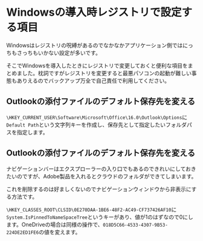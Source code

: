 # Windowsの導入時レジストリで設定する項目
Windowsはレジストリの呪縛があるのでなかなかアプリケーション側ではにっちもさっちもいかない設定が多いです。

そこでWindowsを導入したときにレジストリで変更しておくと便利な項目をまとめました。枕詞ですがレジストリを変更すると最悪パソコンの起動が難しい事態もありえるのでバックアップ万全で自己責任で利用してください。

## Outlookの添付ファイルのデフォルト保存先を変える
`\HKEY_CURRENT_USER\Software\Microsoft\Office\16.0\Outlook\Options`に`Default Path`という文字列キーを作成し、保存先として指定したいフォルダパスを指定します。

## Outlookの添付ファイルのデフォルト保存先を変える
ナビゲーションバーはエクスプローラーの入り口でもあるのできれいにしておきたいのですが、Adobe製品を入れるとクラウドのフォルダができてしまいます。

これを削除するのは好ましくないのでナビゲーションウィンドウから非表示にする方法です。


`\HKEY_CLASSES_ROOT\CLSID\0E270DAA-1BE6-48F2-AC49-CF737426AF10`に`System.IsPinnedToNameSpaceTree`というキーがあり、値が1のはずなので0にします。OneDriveの場合は同様の操作で、`018D5C66-4533-4307-9B53-224DE2ED1FE6`の値を変えます。
